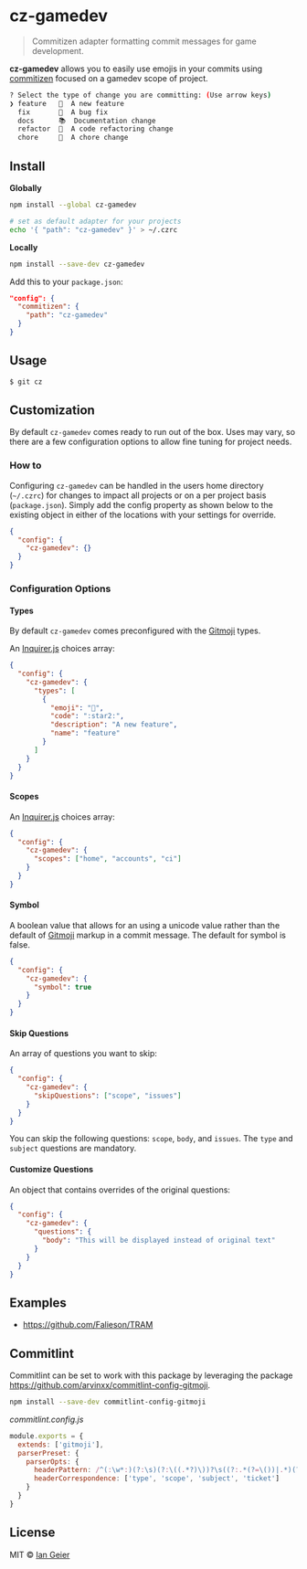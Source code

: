 # cz-gamedev

> Commitizen adapter formatting commit messages for game development.

**cz-gamedev** allows you to easily use emojis in your commits using [commitizen] focused on a gamedev scope of project.

```sh
? Select the type of change you are committing: (Use arrow keys)
❯ feature   🌟  A new feature
  fix       🐞  A bug fix
  docs      📚  Documentation change
  refactor  🎨  A code refactoring change
  chore     🔩  A chore change
```

## Install

**Globally**

```bash
npm install --global cz-gamedev

# set as default adapter for your projects
echo '{ "path": "cz-gamedev" }' > ~/.czrc
```

**Locally**

```bash
npm install --save-dev cz-gamedev
```

Add this to your `package.json`:

```json
"config": {
  "commitizen": {
    "path": "cz-gamedev"
  }
}
```

## Usage

```sh
$ git cz
```

## Customization

By default `cz-gamedev` comes ready to run out of the box. Uses may vary, so there are a few configuration options to allow fine tuning for project needs.

### How to

Configuring `cz-gamedev` can be handled in the users home directory (`~/.czrc`) for changes to impact all projects or on a per project basis (`package.json`). Simply add the config property as shown below to the existing object in either of the locations with your settings for override.

```json
{
  "config": {
    "cz-gamedev": {}
  }
}
```

### Configuration Options

#### Types

By default `cz-gamedev` comes preconfigured with the [Gitmoji](https://gitmoji.carloscuesta.me/) types.

An [Inquirer.js] choices array:

```json
{
  "config": {
    "cz-gamedev": {
      "types": [
        {
          "emoji": "🌟",
          "code": ":star2:",
          "description": "A new feature",
          "name": "feature"
        }
      ]
    }
  }
}
```

#### Scopes

An [Inquirer.js] choices array:

```json
{
  "config": {
    "cz-gamedev": {
      "scopes": ["home", "accounts", "ci"]
    }
  }
}
```

#### Symbol

A boolean value that allows for an using a unicode value rather than the default of [Gitmoji](https://gitmoji.carloscuesta.me/) markup in a commit message. The default for symbol is false.

```json
{
  "config": {
    "cz-gamedev": {
      "symbol": true
    }
  }
}
```

#### Skip Questions

An array of questions you want to skip:

```json
{
  "config": {
    "cz-gamedev": {
      "skipQuestions": ["scope", "issues"]
    }
  }
}
```

You can skip the following questions: `scope`, `body`, and `issues`. The `type` and `subject` questions are mandatory.

#### Customize Questions

An object that contains overrides of the original questions:

```json
{
  "config": {
    "cz-gamedev": {
      "questions": {
        "body": "This will be displayed instead of original text"
      }
    }
  }
}
```

## Examples

- https://github.com/Falieson/TRAM

## Commitlint

Commitlint can be set to work with this package by leveraging the package https://github.com/arvinxx/commitlint-config-gitmoji.

```bash
npm install --save-dev commitlint-config-gitmoji
```

_commitlint.config.js_

```js
module.exports = {
  extends: ['gitmoji'],
  parserPreset: {
    parserOpts: {
      headerPattern: /^(:\w*:)(?:\s)(?:\((.*?)\))?\s((?:.*(?=\())|.*)(?:\(#(\d*)\))?/,
      headerCorrespondence: ['type', 'scope', 'subject', 'ticket']
    }
  }
}
```

## License

MIT © [Ian Geier](https://github.com/Novvan)

[commitizen]: https://github.com/commitizen/cz-cli
[cz-emoji]: https://github.com/ngryman/cz-emoji
[inquirer.js]: https://github.com/SBoudrias/Inquirer.js/
